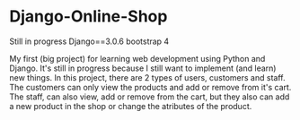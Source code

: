 # Django-Online-Shop
Still in progress
Django==3.0.6
bootstrap 4

My first (big project) for learning web development using Python and Django. It's still in progress because I still want to implement (and learn) new things. In this project, there are 2 types of users, customers and staff. The customers can only view the products and add or remove from it's cart. The staff, can also view, add or remove from the cart, but they also can add a new product in the shop or change the atributes of the product.

